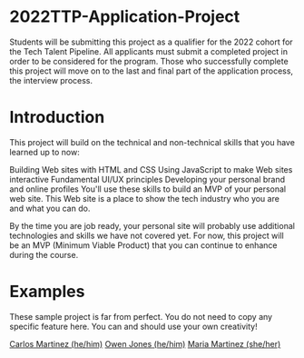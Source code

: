 # 2022TTP-Application-Project
Students will be submitting this project as a qualifier for the 2022 cohort for the Tech Talent Pipeline. 
All applicants must submit a completed project in order to be considered for the program. Those who successfully complete this project will move on to the last and final part of the application process, the interview process.

# Introduction
This project will build on the technical and non-technical skills that you have learned up to now:

Building Web sites with HTML and CSS
Using JavaScript to make Web sites interactive
Fundamental UI/UX principles
Developing your personal brand and online profiles
You'll use these skills to build an MVP of your personal web site. This Web site is a place to show the tech industry who you are and what you can do.

By the time you are job ready, your personal site will probably use additional technologies and skills we have not covered yet. 
For now, this project will be an MVP (Minimum Viable Product) that you can continue to enhance during the course.

# Examples
These sample project is far from perfect. You do not need to copy any specific feature here. You can and should use your own creativity!

[Carlos Martinez (he/him)](https://carlosmartinez.dev/)
[Owen Jones (he/him)](https://ojonesdev.netlify.app/)
[Maria Martinez (she/her)](https://marializa.netlify.app/)
